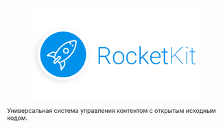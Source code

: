 
<p align="center">
<img src="https://github.com/RocketKit/rocketkit/blob/master/raw/logo.png">
</p>

Универсальная система управления контентом с открытым исходным кодом. 
